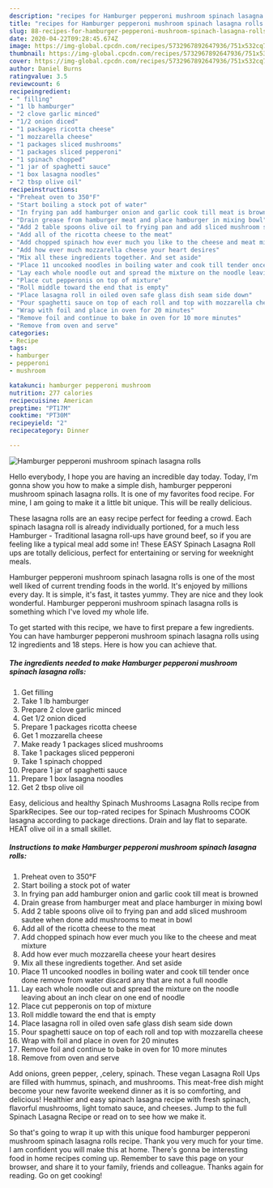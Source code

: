 ```yaml
---
description: "recipes for Hamburger pepperoni mushroom spinach lasagna rolls | how to make good Hamburger pepperoni mushroom spinach lasagna rolls"
title: "recipes for Hamburger pepperoni mushroom spinach lasagna rolls | how to make good Hamburger pepperoni mushroom spinach lasagna rolls"
slug: 88-recipes-for-hamburger-pepperoni-mushroom-spinach-lasagna-rolls-how-to-make-good-hamburger-pepperoni-mushroom-spinach-lasagna-rolls
date: 2020-04-22T09:28:45.674Z
image: https://img-global.cpcdn.com/recipes/5732967892647936/751x532cq70/hamburger-pepperoni-mushroom-spinach-lasagna-rolls-recipe-main-photo.jpg
thumbnail: https://img-global.cpcdn.com/recipes/5732967892647936/751x532cq70/hamburger-pepperoni-mushroom-spinach-lasagna-rolls-recipe-main-photo.jpg
cover: https://img-global.cpcdn.com/recipes/5732967892647936/751x532cq70/hamburger-pepperoni-mushroom-spinach-lasagna-rolls-recipe-main-photo.jpg
author: Daniel Burns
ratingvalue: 3.5
reviewcount: 6
recipeingredient:
- " filling"
- "1 lb hamburger"
- "2 clove garlic minced"
- "1/2 onion diced"
- "1 packages ricotta cheese"
- "1 mozzarella cheese"
- "1 packages sliced mushrooms"
- "1 packages sliced pepperoni"
- "1 spinach chopped"
- "1 jar of spaghetti sauce"
- "1 box lasagna noodles"
- "2 tbsp olive oil"
recipeinstructions:
- "Preheat oven to 350°F"
- "Start boiling a stock pot of water"
- "In frying pan add hamburger onion and garlic cook till meat is browned"
- "Drain grease from hamburger meat and place hamburger in mixing bowl"
- "Add 2 table spoons olive oil to frying pan and add sliced mushroom sautee when done add mushrooms to meat in bowl"
- "Add all of the ricotta cheese to the meat"
- "Add chopped spinach how ever much you like to the cheese and meat mixture"
- "Add how ever much mozzarella cheese your heart desires"
- "Mix all these ingredients together. And set aside"
- "Place 11 uncooked noodles in boiling water and cook till tender once done remove from water discard any that are not a full noodle"
- "Lay each whole noodle out and spread the mixture on the noodle leaving about an inch clear on one end of noodle"
- "Place cut pepperonis on top of mixture"
- "Roll middle toward the end that is empty"
- "Place lasagna roll in oiled oven safe glass dish seam side down"
- "Pour spaghetti sauce on top of each roll and top with mozzarella cheese"
- "Wrap with foil and place in oven for 20 minutes"
- "Remove foil and continue to bake in oven for 10 more minutes"
- "Remove from oven and serve"
categories:
- Recipe
tags:
- hamburger
- pepperoni
- mushroom

katakunci: hamburger pepperoni mushroom 
nutrition: 277 calories
recipecuisine: American
preptime: "PT17M"
cooktime: "PT30M"
recipeyield: "2"
recipecategory: Dinner

---
```



![Hamburger pepperoni mushroom spinach lasagna rolls](https://img-global.cpcdn.com/recipes/5732967892647936/751x532cq70/hamburger-pepperoni-mushroom-spinach-lasagna-rolls-recipe-main-photo.jpg)

Hello everybody, I hope you are having an incredible day today. Today, I'm gonna show you how to make a simple dish, hamburger pepperoni mushroom spinach lasagna rolls. It is one of my favorites food recipe. For mine, I am going to make it a little bit unique. This will be really delicious.

These lasagna rolls are an easy recipe perfect for feeding a crowd. Each spinach lasagna roll is already individually portioned, for a much less Hamburger - Traditional lasagna roll-ups have ground beef, so if you are feeling like a typical meal add some in! These EASY Spinach Lasagna Roll ups are totally delicious, perfect for entertaining or serving for weeknight meals.

Hamburger pepperoni mushroom spinach lasagna rolls is one of the most well liked of current trending foods in the world. It's enjoyed by millions every day. It is simple, it's fast, it tastes yummy. They are nice and they look wonderful. Hamburger pepperoni mushroom spinach lasagna rolls is something which I've loved my whole life.


To get started with this recipe, we have to first prepare a few ingredients. You can have hamburger pepperoni mushroom spinach lasagna rolls using 12 ingredients and 18 steps. Here is how you can achieve that.

<!--inarticleads1-->

##### The ingredients needed to make Hamburger pepperoni mushroom spinach lasagna rolls:

1. Get  filling
1. Take 1 lb hamburger
1. Prepare 2 clove garlic minced
1. Get 1/2 onion diced
1. Prepare 1 packages ricotta cheese
1. Get 1 mozzarella cheese
1. Make ready 1 packages sliced mushrooms
1. Take 1 packages sliced pepperoni
1. Take 1 spinach chopped
1. Prepare 1 jar of spaghetti sauce
1. Prepare 1 box lasagna noodles
1. Get 2 tbsp olive oil


Easy, delicious and healthy Spinach Mushrooms Lasagna Rolls recipe from SparkRecipes. See our top-rated recipes for Spinach Mushrooms COOK lasagna according to package directions. Drain and lay flat to separate. HEAT olive oil in a small skillet. 

<!--inarticleads2-->

##### Instructions to make Hamburger pepperoni mushroom spinach lasagna rolls:

1. Preheat oven to 350°F
1. Start boiling a stock pot of water
1. In frying pan add hamburger onion and garlic cook till meat is browned
1. Drain grease from hamburger meat and place hamburger in mixing bowl
1. Add 2 table spoons olive oil to frying pan and add sliced mushroom sautee when done add mushrooms to meat in bowl
1. Add all of the ricotta cheese to the meat
1. Add chopped spinach how ever much you like to the cheese and meat mixture
1. Add how ever much mozzarella cheese your heart desires
1. Mix all these ingredients together. And set aside
1. Place 11 uncooked noodles in boiling water and cook till tender once done remove from water discard any that are not a full noodle
1. Lay each whole noodle out and spread the mixture on the noodle leaving about an inch clear on one end of noodle
1. Place cut pepperonis on top of mixture
1. Roll middle toward the end that is empty
1. Place lasagna roll in oiled oven safe glass dish seam side down
1. Pour spaghetti sauce on top of each roll and top with mozzarella cheese
1. Wrap with foil and place in oven for 20 minutes
1. Remove foil and continue to bake in oven for 10 more minutes
1. Remove from oven and serve


Add onions, green pepper, ,celery, spinach. These vegan Lasagna Roll Ups are filled with hummus, spinach, and mushrooms. This meat-free dish might become your new favorite weekend dinner as it is so comforting, and delicious! Healthier and easy spinach lasagna recipe with fresh spinach, flavorful mushrooms, light tomato sauce, and cheeses. Jump to the full Spinach Lasagna Recipe or read on to see how we make it. 

So that's going to wrap it up with this unique food hamburger pepperoni mushroom spinach lasagna rolls recipe. Thank you very much for your time. I am confident you will make this at home. There's gonna be interesting food in home recipes coming up. Remember to save this page on your browser, and share it to your family, friends and colleague. Thanks again for reading. Go on get cooking!
